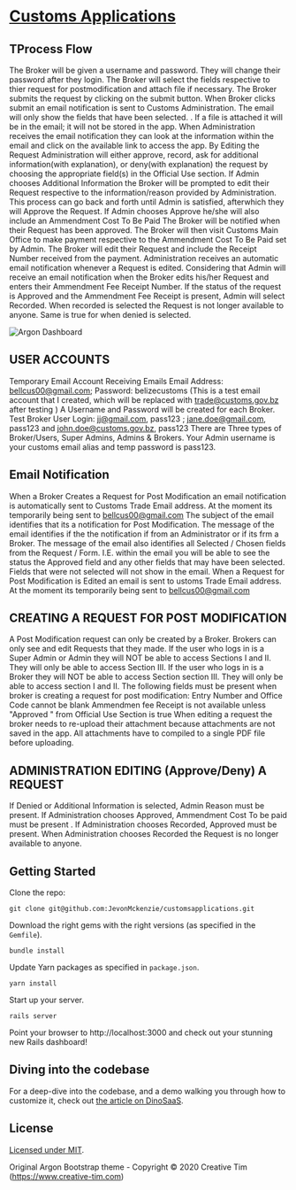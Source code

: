 # [Customs Applications](http://customsapplications.herokuapp.com/)

## TProcess Flow
The Broker will be given a username and password. They will change their password after they login.
The Broker will select the fields respective to thier request for postmodification and attach file if necessary.
The Broker submits the request by clicking on the submit button.
When Broker clicks submit an email notification is sent to Customs Administration. The email will only show the fields that have been selected. . If a file is attached it will be in the email; it will not be stored in the app.
When Administration receives the email notification they can look at the information within the email and click on the available link to access the app.
By Editing the Request Administration will either approve, record, ask for additional information(with explanation), or deny(with explanation) the request by choosing the appropriate field(s) in the Official Use section.
If Admin chooses Additional Information the Broker will be prompted to edit their Request respective to the information/reason provided by Administration. This process can go back and forth until Admin is satisfied, afterwhich they will Approve the Request.
If Admin chooses Approve he/she will also include an Ammendment Cost To Be Paid
The Broker will be notified when their Request has been approved.
The Broker will then visit Customs Main Office to make payment respective to the Ammendment Cost To Be Paid set by Admin.
The Broker will edit their Request and include the Receipt Number received from the payment.
Administration receives an automatic email notification whenever a Request is edited. Considering that Admin will receive an email notification when the Broker edits his/her Request and enters their Ammendment Fee Receipt Number.
If the status of the request is Approved and the Ammendment Fee Receipt is present, Admin will select Recorded.
When recorded is selected the Request is not longer available to anyone. Same is true for when denied is selected.


![Argon Dashboard](http://www.jevon-mckenzie.com/refund%20of%20duty.png)

## USER ACCOUNTS
Temporary Email Account Receiving Emails
Email Address: bellcus00@gmail.com; Password: belizecustoms (This is a test email account that I created, which will be replaced with trade@customs.gov.bz after testing )
A Username and Password will be created for each Broker. Test Broker User Login: jj@gmail.com, pass123 ; jane.doe@gmail.com, pass123 and john.doe@customs.gov.bz, pass123
There are Three types of Broker/Users, Super Admins, Admins & Brokers. Your Admin username is your customs email alias and temp password is pass123.

## Email Notification
When a Broker Creates a Request for Post Modification an email notification is automatically sent to Customs Trade Email address. At the moment its temporarily being sent to bellcus00@gmail.com
The subject of the email identifies that its a notification for Post Modification. The message of the email identifies if the the notification if from an Administrator or if its frm a Broker.
The message of the email also identifies all Selected / Chosen fields from the Request / Form. I.E. within the email you will be able to see the status the Approved field and any other fields that may have been selected. Fields that were not selected will not show in the email.
When a Request for Post Modification is Edited an email is sent to ustoms Trade Email address. At the moment its temporarily being sent to bellcus00@gmail.com

## CREATING A REQUEST FOR POST MODIFICATION
A Post Modification request can only be created by a Broker.
Brokers can only see and edit Requests that they made.
If the user who logs in is a Super Admin or Admin they will NOT be able to access Sections I and II. They will only be able to access Section III.
If the user who logs in is a Broker they will NOT be able to access Section section III. They will only be able to access section I and II.
The following fields must be present when broker is creating a request for post modification:
Entry Number and Office Code cannot be blank
Ammendmen fee Receipt is not available unless "Approved " from Official Use Section is true
When editing a request the broker needs to re-upload their attachment because attachments are not saved in the app. All attachments have to compiled to a single PDF file before uploading.

## ADMINISTRATION EDITING (Approve/Deny) A REQUEST
If Denied or Additional Information is selected, Admin Reason must be present.
If Administration chooses Approved, Ammendment Cost To be paid must be present .
If Administration chooses Recorded, Approved must be present.
When Administration chooses Recorded the Request is no longer available to anyone.
## Getting Started
Clone the repo:

`git clone git@github.com:JevonMckenzie/customsapplications.git`

Download the right gems with the right versions (as specified in the `Gemfile`).

`bundle install`

Update Yarn packages as specified in `package.json`.

`yarn install`

Start up your server.

`rails server`

Point your browser to http://localhost:3000 and check out your stunning new Rails dashboard!

## Diving into the codebase
For a deep-dive into the codebase, and a demo walking you through how to customize it, check out [the article on DinoSaaS](https://www.dinosaas.com/articles/starter-app-1-argon).

## License
[Licensed under MIT](https://github.com/Dino-SaaS/Argon/blob/master/LICENSE.md).

Original Argon Bootstrap theme - Copyright © 2020 Creative Tim (https://www.creative-tim.com)
